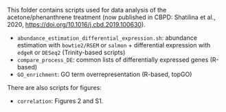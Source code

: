 This folder contains scripts used for data analysis of the acetone/phenanthrene treatment (now published in CBPD: Shatilina et al., 2020, https://doi.org/10.1016/j.cbd.2019.100630). 

* `abundance_estimation_differential_expression.sh`: abundance estimation with `bowtie2/RSEM` or `salmon` + differential expression with `edgeR` or `DESeq2` (Trinity-based scripts)
* `compare_process_DE`: common lists of differentially expressed genes (R-based)
* `GO_enrichment`: GO term overrepresentation (R-based, topGO)

There are also scripts for figures: 
* `correlation`: Figures 2 and S1.
